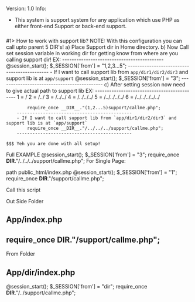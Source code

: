 Version: 1.0
Info: 
 - This system is support system for any application which use PHP as either front-end Support or back-end support.





### 
#1> How to work with support lib?
    NOTE: With this configuration you can call upto parent 5 DIR's!
    a) Place Support dir in Home directory.
    b) Now Call set session variable in working dir for getting know from where are you calling support dir!
        EX: 
        -------------------------------------------
            @session_start();
            $_SESSION['from'] = "1,2,3...5";
        --------------------------------------------
        - If I want to call support lib from `app/dir1/dir2/dir3` and support lib is at `app/support`
            @session_start();
            $_SESSION['from'] = "3";
        --------------------------------------------
    c) After setting session now need to give actual path to support lib
        EX:
        --------------------------------------------
            1 = /
            2 = /../
            3 = /../../
            4 = /../../../
            5 = /../../../../
            6 = /../../../../../
            
            require_once __DIR__."(1,2...5)support/callme.php";
        --------------------------------------------
        - If I want to call support lib from `app/dir1/dir2/dir3` and support lib is at `app/support`
            require_once __DIR__."/../../../support/callme.php";
        --------------------------------------------       
    
    $$$ Yeh you are done with all setup!

Full EXAMPLE
            @session_start();
            $_SESSION['from'] = "3";
            require_once __DIR__."/../../../support/callme.php";
For Single Page:

path public_html/index.php
           @session_start();
           $_SESSION['from'] = "1";
           require_once __DIR__."/support/callme.php";


 Call this script

 Out Side Folder
 ## App/index.php
 ## require_once __DIR__."/support/callme.php";

 From Folder
 ## App/dir/index.php
 @session_start();
 $_SESSION['from'] = "dir";
 require_once __DIR__."/../support/callme.php";
